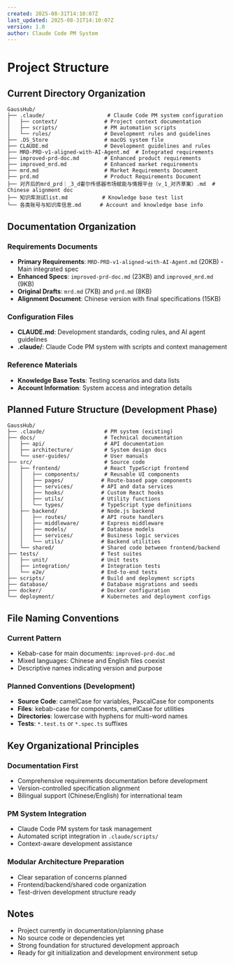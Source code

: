 ```yaml
---
created: 2025-08-31T14:10:07Z
last_updated: 2025-08-31T14:10:07Z
version: 1.0
author: Claude Code PM System
---
```


# Project Structure

## Current Directory Organization

```
GaussHub/
├── .claude/                    # Claude Code PM system configuration
│   ├── context/               # Project context documentation
│   ├── scripts/               # PM automation scripts
│   └── rules/                 # Development rules and guidelines
├── .DS_Store                  # macOS system file
├── CLAUDE.md                  # Development guidelines and rules
├── MRD-PRD-v1-aligned-with-AI-Agent.md  # Integrated requirements
├── improved-prd-doc.md        # Enhanced product requirements
├── improved_mrd.md            # Enhanced market requirements
├── mrd.md                     # Market Requirements Document
├── prd.md                     # Product Requirements Document
├── 对齐后的mrd_prd｜_3_d霍尔传感器市场赋能与情报平台（v_1_对齐草案）.md  # Chinese alignment doc
├── 知识库测试list.md           # Knowledge base test list
└── 各类账号与知识库信息.md      # Account and knowledge base info
```

## Documentation Organization

### Requirements Documents
- **Primary Requirements**: `MRD-PRD-v1-aligned-with-AI-Agent.md` (20KB) - Main integrated spec
- **Enhanced Specs**: `improved-prd-doc.md` (23KB) and `improved_mrd.md` (9KB)
- **Original Drafts**: `mrd.md` (7KB) and `prd.md` (8KB)
- **Alignment Document**: Chinese version with final specifications (15KB)

### Configuration Files
- **CLAUDE.md**: Development standards, coding rules, and AI agent guidelines
- **.claude/**: Claude Code PM system with scripts and context management

### Reference Materials
- **Knowledge Base Tests**: Testing scenarios and data lists
- **Account Information**: System access and integration details

## Planned Future Structure (Development Phase)

```
GaussHub/
├── .claude/                   # PM system (existing)
├── docs/                      # Technical documentation
│   ├── api/                   # API documentation
│   ├── architecture/          # System design docs
│   └── user-guides/           # User manuals
├── src/                       # Source code
│   ├── frontend/              # React TypeScript frontend
│   │   ├── components/        # Reusable UI components
│   │   ├── pages/            # Route-based page components
│   │   ├── services/         # API and data services
│   │   ├── hooks/            # Custom React hooks
│   │   ├── utils/            # Utility functions
│   │   └── types/            # TypeScript type definitions
│   ├── backend/              # Node.js backend
│   │   ├── routes/           # API route handlers
│   │   ├── middleware/       # Express middleware
│   │   ├── models/           # Database models
│   │   ├── services/         # Business logic services
│   │   └── utils/            # Backend utilities
│   └── shared/               # Shared code between frontend/backend
├── tests/                    # Test suites
│   ├── unit/                 # Unit tests
│   ├── integration/          # Integration tests
│   └── e2e/                  # End-to-end tests
├── scripts/                  # Build and deployment scripts
├── database/                 # Database migrations and seeds
├── docker/                   # Docker configuration
└── deployment/               # Kubernetes and deployment configs
```

## File Naming Conventions

### Current Pattern
- Kebab-case for main documents: `improved-prd-doc.md`
- Mixed languages: Chinese and English files coexist
- Descriptive names indicating version and purpose

### Planned Conventions (Development)
- **Source Code**: camelCase for variables, PascalCase for components
- **Files**: kebab-case for components, camelCase for utilities
- **Directories**: lowercase with hyphens for multi-word names
- **Tests**: `*.test.ts` or `*.spec.ts` suffixes

## Key Organizational Principles

### Documentation First
- Comprehensive requirements documentation before development
- Version-controlled specification alignment
- Bilingual support (Chinese/English) for international team

### PM System Integration
- Claude Code PM system for task management
- Automated script integration in `.claude/scripts/`
- Context-aware development assistance

### Modular Architecture Preparation
- Clear separation of concerns planned
- Frontend/backend/shared code organization
- Test-driven development structure ready

## Notes
- Project currently in documentation/planning phase
- No source code or dependencies yet
- Strong foundation for structured development approach
- Ready for git initialization and development environment setup
